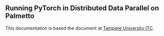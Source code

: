 ## Running PyTorch in Distributed Data Parallel on Palmetto

This documentation is based the document at [Tampere University ITC](https://tuni-itc.github.io/wiki/Technical-Notes/Distributed_dataparallel_pytorch/). 
